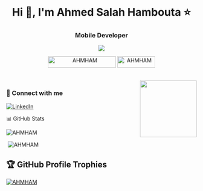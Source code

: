 <h1 align="center">Hi 👋, I'm Ahmed Salah Hambouta ⭐</h1>
<h3 align="center">Mobile Developer </h3>
<p align="center"> <img src="https://readme-typing-svg.herokuapp.com?lines=Welcome+" /> </p>
<p align="center"> <img src="https://komarev.com/ghpvc/?username=AHMHAM&label=Profile%20views&color=004080&style=flat" alt="AHMHAM" height="30" width="180" />
	           <img src="https://img.shields.io/github/followers/AHMHAM?label=Followers&color=600000&style=flat" alt="AHMHAM" height="30" width="100" />
</p>
<br>
<img align="right" src="https://user-images.githubusercontent.com/63050133/156676671-d5b2e362-97d4-4404-9447-dd71ddfea82f.gif" width = 150px/>

<!--
- 🕗 [To Do Projects](https://github.com/AHMHAM/projects)
-->

<h3 align="left">📩 Connect with me</h3>
<a href="https://www.linkedin.com/in/ahmed-salah-ahmed-278364207/"><img alt="LinkedIn" src="https://img.shields.io/badge/LinkedIn-Ahmed%20Salah%20Hambouta-blue?style=flat-square&logo=linkedin"></a>
<!--
<h3 align="left"> 🛠 Languages and Tools</h3>
<p align="left"><a href="https://firebase.google.com/" target="_blank" rel="noreferrer"> <img src="https://www.vectorlogo.zone/logos/firebase/firebase-icon.svg" alt="firebase" width="40" height="40"/> </a> <a href="https://flutter.dev" target="_blank" rel="noreferrer"> <img src="https://www.vectorlogo.zone/logos/flutterio/flutterio-icon.svg" alt="flutter" width="40" height="40"/></a> </p>
-->

📊 GitHub Stats
<p><img align="center" src="https://github-readme-stats.vercel.app/api/top-langs?username=AHMHAM&show_icons=true&locale=en&layout=compact" alt="AHMHAM" /></p>
<p>&nbsp;<img align="center" src="https://github-readme-stats.vercel.app/api?username=AHMHAM&show_icons=true&locale=en" alt="AHMHAM" /></p>




## 🏆 GitHub Profile Trophies
<p align="left">
 <a href="https://github.com/ryo-ma/github-profile-trophy"><img src="https://github-profile-trophy.vercel.app/?username=AHMHAM&theme=algolia" alt="AHMHAM" /></a> </p>



<!--
**AHMHAM/AHMHAM** is a ✨ _special_ ✨ repository because its `README.md` (this file) appears on your GitHub profile.

Here are some ideas to get you started:

- 🔭 I’m currently working on ...
- 🌱 I’m currently learning ...
- 👯 I’m looking to collaborate on ...
- 🤔 I’m looking for help with ...
- 💬 Ask me about ...
- 📫 How to reach me: ...
- 😄 Pronouns: ...
- ⚡ Fun fact: ...
-->

